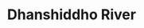 ---
title: "Dhanshiddho River"
title_bn: "ধানসিদ্ধ নদী"
description: "The boundary of Jhalkathi upazila and Rajpur upazila is te source area of this river that follows upto  kandar of Char Vatara and falls into Gojalia river"
---
